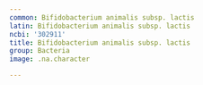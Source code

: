 ```yaml
---
common: Bifidobacterium animalis subsp. lactis
latin: Bifidobacterium animalis subsp. lactis
ncbi: '302911'
title: Bifidobacterium animalis subsp. lactis
group: Bacteria
image: .na.character

---
```

